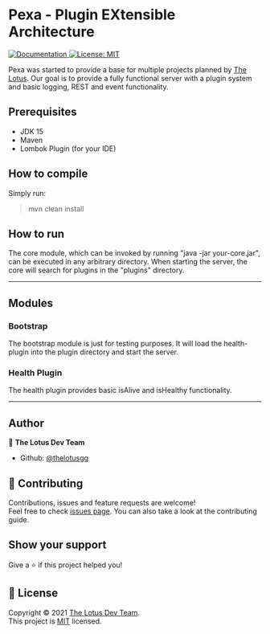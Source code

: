 # Pexa - Plugin EXtensible Architecture

<p>
  <a href="https://github.com/thelotusgg/babylon/blob/dev/README.md" target="_blank">
    <img alt="Documentation" src="https://img.shields.io/badge/documentation-yes-brightgreen.svg" />
  </a>
  <a href="https://github.com/thelotusgg/babylon/blob/dev/LICENSE" target="_blank">
    <img alt="License: MIT" src="https://img.shields.io/badge/License-MIT-yellow.svg" />
  </a>
</p>

Pexa was started to provide a base for multiple projects planned by
[The Lotus](https://github.com/thelotusgg).
Our goal is to provide a fully functional server with a plugin system and basic logging, REST and event functionality.

## Prerequisites

* JDK 15
* Maven
* Lombok Plugin (for your IDE)

## How to compile

Simply run:
> mvn clean install

## How to run

The core module, which can be invoked by running "java -jar your-core.jar", can be executed in any arbitrary directory.
When starting the server, the core will search for plugins in the "plugins" directory.

---
## Modules

### Bootstrap

The bootstrap module is just for testing purposes. It will load the health-plugin into the plugin directory and start
the server.

### Health Plugin

The health plugin provides basic isAlive and isHealthy functionality.

---

## Author

👤 **The Lotus Dev Team**

* Github: [@thelotusgg](https://github.com/)

## 🤝 Contributing

Contributions, issues and feature requests are welcome!<br />Feel free to check [issues page](https://github.com/thelotusgg/core-server/issues). You can also take a look at the contributing guide.

## Show your support

Give a ⭐️ if this project helped you!

## 📝 License

Copyright © 2021 [The Lotus Dev Team](https://github.com/thelotusgg).<br />
This project is [MIT](https://github.com/thelotusgg/core-server/blob/dev/LICENSE) licensed.
